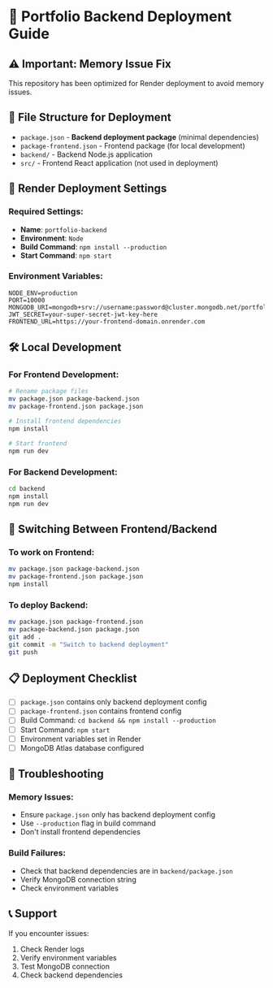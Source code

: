 # 🚀 Portfolio Backend Deployment Guide

## ⚠️ Important: Memory Issue Fix

This repository has been optimized for Render deployment to avoid memory issues.

## 📁 File Structure for Deployment

- `package.json` - **Backend deployment package** (minimal dependencies)
- `package-frontend.json` - Frontend package (for local development)
- `backend/` - Backend Node.js application
- `src/` - Frontend React application (not used in deployment)

## 🔧 Render Deployment Settings

### Required Settings:
- **Name**: `portfolio-backend`
- **Environment**: `Node`
- **Build Command**: `npm install --production`
- **Start Command**: `npm start`

### Environment Variables:
```
NODE_ENV=production
PORT=10000
MONGODB_URI=mongodb+srv://username:password@cluster.mongodb.net/portfolio
JWT_SECRET=your-super-secret-jwt-key-here
FRONTEND_URL=https://your-frontend-domain.onrender.com
```

## 🛠️ Local Development

### For Frontend Development:
```bash
# Rename package files
mv package.json package-backend.json
mv package-frontend.json package.json

# Install frontend dependencies
npm install

# Start frontend
npm run dev
```

### For Backend Development:
```bash
cd backend
npm install
npm run dev
```

## 🔄 Switching Between Frontend/Backend

### To work on Frontend:
```bash
mv package.json package-backend.json
mv package-frontend.json package.json
npm install
```

### To deploy Backend:
```bash
mv package.json package-frontend.json
mv package-backend.json package.json
git add .
git commit -m "Switch to backend deployment"
git push
```

## 📋 Deployment Checklist

- [ ] `package.json` contains only backend deployment config
- [ ] `package-frontend.json` contains frontend config
- [ ] Build Command: `cd backend && npm install --production`
- [ ] Start Command: `npm start`
- [ ] Environment variables set in Render
- [ ] MongoDB Atlas database configured

## 🚨 Troubleshooting

### Memory Issues:
- Ensure `package.json` only has backend deployment config
- Use `--production` flag in build command
- Don't install frontend dependencies

### Build Failures:
- Check that backend dependencies are in `backend/package.json`
- Verify MongoDB connection string
- Check environment variables

## 📞 Support

If you encounter issues:
1. Check Render logs
2. Verify environment variables
3. Test MongoDB connection
4. Check backend dependencies
